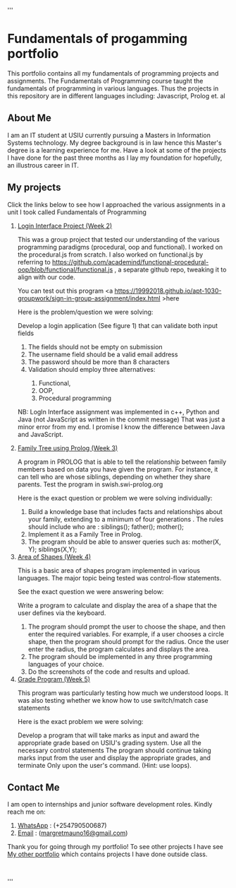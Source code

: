 
'''
<br />
    <h1>Fundamentals of progamming portfolio</h1>
    <p>
      This portfolio contains all my fundamentals of programming projects and
      assignments. The Fundamentals of Programming course taught the fundamentals
      of programming in various languages. Thus the projects in this repository
      are in different languages including: Javascript, Prolog et. al
    </p>
    <h2>About Me</h2>
    <p>
      I am an IT student at USIU currently pursuing a Masters in Information
      Systems technology. My degree background is in law hence this Master's
      degree is a learning experience for me. Have a look at some of the
      projects I have done for the past three months as I lay my foundation for
      hopefully, an illustrous career in IT.
    </p>
    <h2>My projects</h2>
    <p>
      Click the links below to see how I approached the various assignments in a
      unit I took called Fundamentals of Programming
    </p>
    <ol>
      <li>
        <a
          href="https://github.com/19992018/fundamentals-of-progamming-portfolio/tree/main/sign-in-group-assignment"
          >Login Interface Project (Week 2)</a
        >
      </li>
      <p>
        This was a group project that tested our understanding of the various
        programming paradigms (procedural, oop and functional). I worked on the
        procedural.js from scratch. I also worked on functional.js by referring
        to
        https://github.com/academind/functional-procedural-oop/blob/functional/functional.js
        , a separate github repo, tweaking it to align with our code.
      </p>
      </p>
          You can test out this program 
        <a
          https://19992018.github.io/apt-1030-groupwork/sign-in-group-assignment/index.html
          >here</a
        >
      <p>
      <p>Here is the problem/question we were solving:</p>
      <p>
        Develop a login application (See figure 1) that can validate both input
        fields
      </p>
      <ol>
        <li>The fields should not be empty on submission</li>
        <li>The username field should be a valid email address</li>
        <li>The password should be more than 8 characters</li>
        <li>Validation should employ three alternatives:</li>
        <ol>
          <li>Functional,</li>
          <li>OOP,</li>
          <li>Procedural programming</li>
        </ol>
      </ol>
      <p>
        NB: LogIn Interface assignment was implemented in c++, Python and Java
        (not JavaScript as written in the commit message) That was just a minor
        error from my end. I promise I know the difference between Java and
        JavaScript.
      </p>
      <li>
        <a
          href="https://github.com/19992018/fundamentals-of-progamming-portfolio/blob/main/margret_mauno_family_tree%20(1).pl"
          >Family Tree using Prolog (Week 3)</a
        >
      </li>
      <p>
        A program in PROLOG that is able to tell the relationship between family
        members based on data you have given the program. For instance, it can
        tell who are whose siblings, depending on whether they share parents.
        Test the program in swish.swi-prolog.org
      </p>
      <p>Here is the exact question or problem we were solving individually:</p>
      <ol>
        <li>
          Build a knowledge base that includes facts and relationships about
          your family, extending to a minimum of four generations . The rules
          should include who are : siblings(); father(); mother();
        </li>
        <li>Implement it as a Family Tree in Prolog.</li>
        <li>
          The program should be able to answer queries such as: mother(X, Y);
          siblings(X,Y);
        </li>
      </ol>
      <li>
        <a
          href="https://github.com/19992018/fundamentals-of-progamming-portfolio/tree/main/Area-%20in%20various%20programs"
          >Area of Shapes (Week 4)</a
        >
      </li>
      <p>
        This is a basic area of shapes program implemented in various languages.
        The major topic being tested was control-flow statements.
      </p>
      <p>See the exact question we were answering below:</p>
      <p>
        Write a program to calculate and display the area of a shape that the
        user defines via the keyboard.
      </p>
      <ol>
        <li>
          The program should prompt the user to choose the shape, and then enter
          the required variables. For example, if a user chooses a circle shape,
          then the program should prompt for the radius. Once the user enter the
          radius, the program calculates and displays the area.
        </li>
        <li>
          The program should be implemented in any three programming languages
          of your choice.
        </li>
        <li>Do the screenshots of the code and results and upload.</li>
      </ol>
      <li>
        <a
          href="https://github.com/19992018/fundamentals-of-progamming-portfolio/blob/main/Grades%20program.py"
          >Grade Program (Week 5)</a
        >
      </li>
      <p>
        This program was particularly testing how much we understood loops. It
        was also testing whether we know how to use switch/match case statements
      </p>
      <p>Here is the exact problem we were solving:</p>
      <p>
        Develop a program that will take marks as input and award the
        appropriate grade based on USIU's grading system. Use all the necessary
        control statements The program should continue taking marks input from
        the user and display the appropriate grades, and terminate Only upon the
        user's command. (Hint: use loops).
      </p>
    </ol>
    <h2>Contact Me</h2>
    <p>
      I am open to internships and junior software development roles. Kindly
      reach me on:
    </p>
    <ol>
      <li>
        <a href="https://wa.me/254790500687">WhatsApp</a> : (+254790500687)
      </li>
      <li>
        <a href="mailto:margretmauno16@gmail.com">Email</a> :
        (margretmauno16@gmail.com)
      </li>
    </ol>
    <p>
      Thank you for going through my portfolio! To see other projects I have see
      <a href="https://portfolio-umber-six-49.vercel.app/"
        >My other portfolio</a
      >
      which contains projects I have done outside class.
    </p>
    <br />

'''

